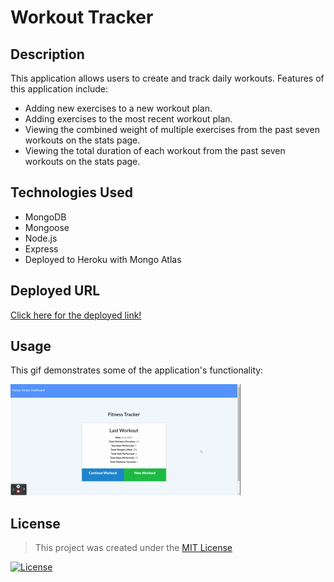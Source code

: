 # Workout Tracker

## Description 

This application allows users to create and track daily workouts. Features of this application include: 
* Adding new exercises to a new workout plan.
* Adding exercises to the most recent workout plan.
* Viewing the combined weight of multiple exercises from the past seven workouts on the stats page.
* Viewing the total duration of each workout from the past seven workouts on the stats page.

## Technologies Used
* MongoDB
* Mongoose
* Node.js
* Express
* Deployed to Heroku with Mongo Atlas

## Deployed URL

[Click here for the deployed link!](https://workout-tracker-as.herokuapp.com/)

## Usage

This gif demonstrates some of the application's functionality:

![Workout Tracker functionality](./assets/Fitness-Tracker.gif)

## License

> This project was created under the [MIT License](https://opensource.org/licenses/MIT)

[![License](https://img.shields.io/badge/license-MIT-green.svg)](https://shields.io/)
